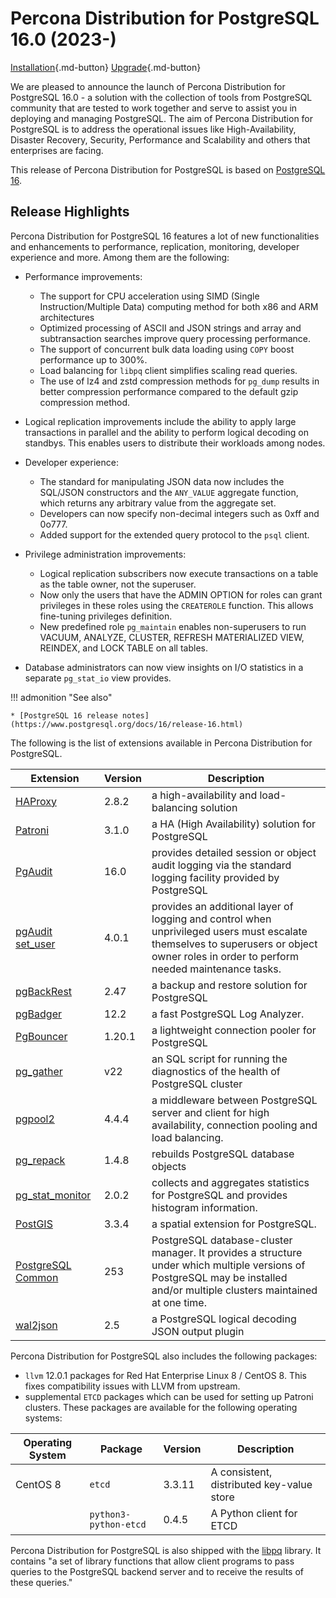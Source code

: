 # Percona Distribution for PostgreSQL 16.0 (2023-)

[Installation](installing.md){.md-button}
[Upgrade](major-upgrade.md){.md-button}
 

We are pleased to announce the launch of Percona Distribution for PostgreSQL 16.0 - a solution with the collection of tools from PostgreSQL community that are tested to work together and serve to assist you in deploying and managing PostgreSQL. The aim of Percona Distribution for PostgreSQL is to address the operational issues like High-Availability, Disaster Recovery, Security, Performance and Scalability and others that enterprises are facing.

This release of Percona Distribution for PostgreSQL is based on [PostgreSQL 16](https://www.postgresql.org/docs/16/release-16.html). 

## Release Highlights

Percona Distribution for PostgreSQL 16 features a lot of new functionalities and enhancements to performance, replication, monitoring, developer experience and more. Among them are the following:

* Performance improvements:

    * The support for CPU acceleration using SIMD (Single Instruction/Multiple Data) computing method for both x86 and ARM architectures 
    * Optimized processing of ASCII and JSON strings and array and subtransaction searches improve query processing performance.
    * The support of concurrent bulk data loading using `COPY` boost performance up to 300%.
    * Load balancing for `libpq` client simplifies scaling read queries.
    * The use of lz4 and zstd compression methods for `pg_dump` results in better compression performance compared to the default gzip compression method.

* Logical replication improvements include the ability to apply large transactions in parallel and the ability to perform logical decoding on standbys. This enables users to distribute their workloads among nodes. 
* Developer experience:

    * The standard for manipulating JSON data now includes the SQL/JSON constructors and the `ANY_VALUE` aggregate function, which returns any arbitrary value from the aggregate set. 
    * Developers can now specify non-decimal integers such as 0xff and 0o777.
    * Added support for the extended query protocol to the  `psql` client.


* Privilege administration improvements:

    * Logical replication subscribers now execute transactions on a table as the table owner, not the superuser.
    * Now only the users that have the ADMIN OPTION for roles can grant privileges in these roles using the `CREATEROLE` function. This allows fine-tuning privileges definition.
    * New predefined role `pg_maintain` enables non-superusers to run VACUUM, ANALYZE, CLUSTER, REFRESH MATERIALIZED VIEW, REINDEX, and LOCK TABLE on all tables.

* Database administrators can now view insights on I/O statistics in a separate `pg_stat_io` view provides. 


!!! admonition "See also"

    * [PostgreSQL 16 release notes](https://www.postgresql.org/docs/16/release-16.html)


The following is the list of extensions available in Percona Distribution for PostgreSQL.

| Extension           | Version        | Description                  |
| ------------------- | -------------- | ---------------------------- |
|[HAProxy](http://www.haproxy.org/) | 2.8.2 | a high-availability and load-balancing solution |
| [Patroni](https://patroni.readthedocs.io/en/latest/) | 3.1.0 | a HA (High Availability) solution for PostgreSQL |
| [PgAudit](https://www.pgaudit.org/)             | 16.0   | provides detailed session or object audit logging via the standard logging facility provided by PostgreSQL                |
| [pgAudit set_user](https://github.com/pgaudit/set_user)| 4.0.1 | provides an additional layer of logging and control when unprivileged users must escalate themselves to superusers or object owner roles in order to perform needed maintenance tasks.|
| [pgBackRest](https://pgbackrest.org/)           | 2.47    | a backup and restore solution for PostgreSQL       |
|[pgBadger](https://github.com/darold/pgbadger)   | 12.2     | a fast PostgreSQL Log Analyzer.|
|[PgBouncer](https://www.pgbouncer.org/)          |1.20.1    | a lightweight connection pooler for PostgreSQL|
| [pg_gather](https://github.com/jobinau/pg_gather)| v22     | an SQL script for running the diagnostics of the health of PostgreSQL cluster |
| [pgpool2](https://git.postgresql.org/gitweb/?p=pgpool2.git;a=summary) | 4.4.4 | a middleware between PostgreSQL server and client for high availability, connection pooling and load balancing.|
| [pg_repack](https://github.com/reorg/pg_repack) | 1.4.8   | rebuilds PostgreSQL database objects           |
| [pg_stat_monitor](https://github.com/percona/pg_stat_monitor)|2.0.2 | collects and aggregates statistics for PostgreSQL and provides histogram information.|
| [PostGIS](https://github.com/postgis/postgis) | 3.3.4 | a spatial extension for PostgreSQL.|
| [PostgreSQL Common](https://salsa.debian.org/postgresql/postgresql-common)| 253 | PostgreSQL database-cluster manager. It provides a structure under which multiple versions of PostgreSQL may be installed and/or multiple clusters maintained at one time.|
|[wal2json](https://github.com/eulerto/wal2json)  |2.5       | a PostgreSQL logical decoding JSON output plugin|

Percona Distribution for PostgreSQL also includes the following packages:

* `llvm` 12.0.1 packages for Red Hat Enterprise Linux 8 / CentOS 8. This fixes compatibility issues with LLVM from upstream.
* supplemental `ETCD` packages which can be used for setting up Patroni clusters. These packages are available for the following operating systems:

|  Operating System   | Package              | Version | Description        |
| ------------------- | ---------------------| --------| ------------------ |
| CentOS 8            | `etcd`               | 3.3.11  | A consistent, distributed key-value store|
|                     | `python3-python-etcd`| 0.4.5   | A Python client for ETCD     |


                                                      
Percona Distribution for PostgreSQL is also shipped with the [libpq](https://www.postgresql.org/docs/16/libpq.html) library. It contains "a set of
library functions that allow client programs to pass queries to the PostgreSQL
backend server and to receive the results of these queries." 
